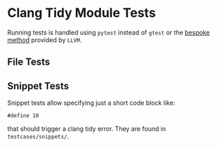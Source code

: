 # Clang Tidy Module Tests

Running tests is handled using `pytest` instead of `gtest` or the 
[bespoke method](https://github.com/llvm/llvm-project/blob/main/clang-tools-extra/test/clang-tidy/check_clang_tidy.py)
provided by `LLVM`.

## File Tests


## Snippet Tests

Snippet tests allow specifying just a short code block like:

```
#define 10
```

that should trigger a clang tidy error. They are found in `testcases/snippets/`.